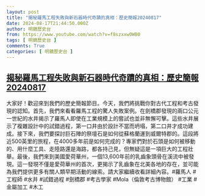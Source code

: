 ```yaml
---
layout: post
title: "揭秘羅馬工程失敗與新石器時代奇蹟的真相：歷史簡報20240817"
date: 2024-08-17T21:44:50.000Z
author: 明鏡歷史台
from: https://www.youtube.com/watch?v=f8szxxw0WB0
tags: [ 明鏡歷史台 ]
comments: True
categories: [ 明鏡歷史台 ]
---
```

<!--1723931090000-->
[揭秘羅馬工程失敗與新石器時代奇蹟的真相：歷史簡報20240817](https://www.youtube.com/watch?v=f8szxxw0WB0)
------

<div>
大家好！歡迎來到我們的歷史簡報節目。今天，我們將挑戰你對古代工程和考古發現的認知。首先，我們來看看羅馬工程的驚人失敗案例。在劍橋郡發現的兩口公元一世紀的水井揭示了羅馬人即使在工業規模上的嘗試也並非無懈可擊。這些水井展示了複雜設計中的試錯過程，第一口井由於設計不當而坍塌，第二口井才成功建成。接下來，我們要探討巨石陣的祭壇石是如何從蘇格蘭運到威爾特郡的。這段將近500英里的旅程，在4000多年前是如何完成的？專家們對於石頭是如何被移動的、用什麼工具、走陸路還是海路，都各持己見，但無疑這是一項巨大的工程壯舉。最後，我們來到美國愛荷華州，一個13,600年前的乳齒象頭骨在溪流中被發現。這一發現不僅是愛荷華州的首次，更揭示了乳齒象在北美各地的存在，並可能為我們提供更多有關人類早期活動的線索。請大家繼續收看詳細內容。#羅馬人 #工程師 #水井 #試錯過程 #劍橋郡 #考古學家 #Mola（倫敦考古博物館） #工業 #金屬加工 #木工
</div>
